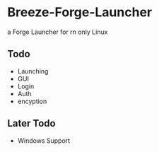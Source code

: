 # Breeze-Forge-Launcher
a Forge Launcher for rn only Linux


## Todo
- Launching
- GUI
- Login
- Auth
- encyption
## Later Todo
- Windows Support
